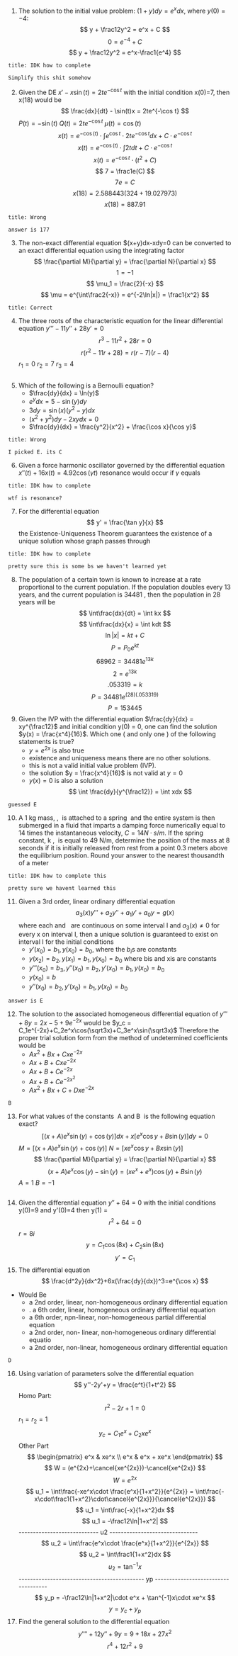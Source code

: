 1. The solution to the initial value problem: $(1+y)dy = e^xdx$, where $y(0)=-4$:
$$ y + \frac12y^2 = e^x + C $$
$$ 0 = e^{-4} + C $$
$$ y + \frac12y^2 = e^x-\frac1{e^4} $$
```ad-warning
title: IDK how to complete

Simplify this shit somehow
```
2. Given the DE $x'-x\sin(t) = 2te^{-\cos t}$ with the initial condition x(0)=7, then x(18) would be
$$ \frac{dx}{dt} - \sin(t)x = 2te^{-\cos t} $$
$P(t) = -\sin(t)$
$Q(t) = 2te^{-\cos t}$
$\mu(t) = \cos(t)$
$$ x(t) = e^{-\cos(t)}\cdot \int e^{\cos t}\cdot 2te^{-\cos t}dx + C\cdot e^{-\cos t} $$
$$ x(t) = e^{-\cos(t)}\cdot\int2tdt + C\cdot e^{-\cos t} $$
$$ x(t) = e^{-\cos t}\cdot (t^2 + C) $$
$$ 7 = \frac1e(C) $$
$$ 7e = C $$
$$ x(18) = 2.588443(324 + 19.027973) $$
$$ x(18) = 887.91 $$
```ad-danger
title: Wrong

answer is 177
```
3. The non-exact differential equation $(x+y)dx-xdy=0 can be converted to an exact differential equation using the integrating factor
$$ \frac{\partial M}{\partial y} = \frac{\partial N}{\partial x} $$
$$ 1 = -1 $$
$$ \mu_1 = \frac{2}{-x} $$
$$ \mu = e^{\int\frac2{-x}} = e^{-2\ln|x|} = \frac1{x^2} $$
```ad-success
title: Correct
```
4. The three roots of the characteristic equation for the linear differential equation $y'''-11y''+28y' = 0$
$$ r^3-11r^2+28r = 0 $$
$$ r(r^2-11r+28) = r(r-7)(r-4) $$
$r_1 = 0$
$r_2 = 7$
$r_3 = 4$
```ad-success
```
5. Which of the following is a Bernoulli equation?
	- $\frac{dy}{dx} = \ln(y)$
	- $e^ydx = 5-\sin(y)dy$
	- $3dy = \sin(x)(y^2-y)dx$
	- $(x^2+y^2)dy - 2xydx = 0$
	- $\frac{dy}{dx} = \frac{y^2}{x^2} + \frac{\cos x}{\cos y}$

```ad-danger
title: Wrong

I picked E. its C
```
6. Given a force harmonic oscillator governed by the differential equation $x''(t)+16x(t) = 4.92\cos(\gamma t)$ resonance would occur if $\gamma$ equals
```ad-warning
title: IDK how to complete

wtf is resonance?
```

7. For the differential equation
$$ y' = \frac{\tan y}{x} $$
the Existence-Uniqueness Theorem guarantees the existence of a unique solution whose graph passes through
```ad-warning
title: IDK how to complete

pretty sure this is some bs we haven't learned yet
```

8. The population of a certain town is known to increase at a rate proportional to the current population. If the population doubles every 13 years, and the current population is 34481 , then the population in 28 years will be
$$ \int\frac{dx}{dt} = \int kx $$
$$ \int\frac{dx}{x} = \int kdt $$
$$ \ln|x| = kt + C $$
$$ P = P_0e^{kt} $$
$$ 68962 = 34481e^{13k} $$
$$ 2 = e^{13k} $$
$$ .053319 = k $$
$$ P = 34481e^{(28)(.053319)} $$
$$ P = 153445 $$
9. Given the IVP with the differential equation $\frac{dy}{dx} = xy^{\frac12}$ and initial condition y(0) = 0, one can find the solution $y(x) = \frac{x^4}{16}$. Which one ( and only one ) of the following statements is true?
	- $y = e^{2x}$ is also true
	- existence and uniqueness means there are no other solutions.
	- this is not a valid initial value problem (IVP).
	- the solution $y = \frac{x^4}{16}$ is not valid at $y=0$
	- $y(x) = 0$ is also a solution
$$ \int \frac{dy}{y^{\frac12}} = \int xdx $$
```ad-success
guessed E
```

10. A 1 kg mass, ,  is attached to a spring  and the entire system is then submerged in a fluid that imparts a damping force numerically equal to 14 times the instantaneous velocity, $C = 14N\cdot s/m$. If the spring  constant, k ,  is equal to 49 N/m, determine the position of the mass at 8 seconds if it is initially released from rest from a point 0.3 meters above the equilibrium position. Round your answer to the nearest thousandth of a meter

```ad-warning
title: IDK how to complete this

pretty sure we havent learned this
```

11. Given a 3rd order, linear ordinary differential equation
$$ a_3(x)y''' + a_2y''+a_1y'+a_0y = g(x) $$
where each and   are continuous on some interval I and $a_3(x)\neq 0$ for every x on interval I, then a unique solution is guaranteed to exist on interval I for the initial conditions
	- $y'(x_0) = b_1, y(x_0) = b_0$, where the $b_i$s are constants
	- $y(x_2) = b_2, y(x_1) = b_1, y(x_0) = b_0$ where bis and xis are constants
	- $y'''(x_0) = b_3, y''(x_0)=b_2, y'(x_0) = b_1, y(x_0) = b_0$
	- $y(x_0) = b$
	- $y''(x_0) = b_2, y'(x_0)=b_1, y(x_0) = b_0$

```ad-note
answer is E
```

12. The solution to the associated homogeneous differential equation of $y'''+8y = 2x-5+9e^{-2x}$ would be $y_c = C_1e^{-2x}+C_2e^x\cos(\sqrt3x)+C_3e^x\sin(\sqrt3x)$ Therefore the  proper trial solution form from the method of undetermined coefficients would be
	- $Ax^2+Bx+Cxe^{-2x}$
	- $Ax+B+Cxe^{-2x}$
	- $Ax+B+Ce^{-2x}$
	- $Ax+B+Ce^{-2x^2}$
	- $Ax^2+Bx+C+Dxe^{-2x}$
```ad-success
B
```

13. For what values of the constants  A and B  is the following equation exact?
$$ [(x+A)e^x\sin(y)+\cos(y)]dx + x[e^x\cos y+B\sin(y)]dy = 0 $$
$M = [(x+A)e^x\sin(y)+\cos(y)]$
$N = [xe^x\cos y+Bx\sin(y)]$
$$ \frac{\partial M}{\partial y} = \frac{\partial N}{\partial x} $$
$$ (x+A)e^x\cos(y) - \sin(y) = (xe^x + e^x)\cos(y)+B\sin(y) $$
$A = 1$
$B = -1$
```ad-success
```

14. Given the differential equation $y''+64=0$ with the initial conditions y(0)=9 and y'(0)=4 then y(1) = 
$$ r^2 + 64 = 0 $$
$r = 8i$
$$ y = C_1\cos(8x)+C_2\sin(8x) $$
$$ y' = C_1 $$
15. The differential equation
$$ \frac{d^2y}{dx^2}+6x(\frac{dy}{dx})^3=e^{\cos x} $$
- Would Be
	- a 2nd order, linear, non-homogeneous ordinary differential equation
	- . a 6th order, linear, homogeneous ordinary differential equation
	- a 6th order, npn-linear, non-homogeneous partial differential equation
	- a 2nd order, non- linear, non-homogeneous ordinary differential equatio
	- a 2nd order, non-linear, homogeneous ordinary differential equation

```ad-success
D
```

16. Using variation of parameters solve the differential equation
$$ y''-2y'+y = \frac{e^t}{1+t^2} $$
Homo Part:
$$ r^2-2r+1 = 0 $$
$r_1 = r_2 = 1$
$$ y_c = C_1e^{x}+C_2xe^x $$
Other Part
$$
\begin{pmatrix}
e^x & xe^x \\
e^x & e^x + xe^x
\end{pmatrix}
$$
$$ W = (e^{2x}+\cancel{xe^{2x}})-\cancel{xe^{2x}} $$
$$ W = e^{2x} $$
$$ u_1 = \int\frac{-xe^x\cdot \frac{e^x}{1+x^2}}{e^{2x}} = \int\frac{-x\cdot\frac1{1+x^2}\cdot\cancel{e^{2x}}}{\cancel{e^{2x}}} $$
$$ u_1 = \int\frac{-x}{1+x^2}dx $$
$$ u_1 = -\frac12\ln|1+x^2| $$
---------------------------- u2 -------------------------------
$$ u_2 = \int\frac{e^x\cdot \frac{e^x}{1+x^2}}{e^{2x}} $$
$$ u_2 = \int\frac1{1+x^2}dx $$
$$ u_2 = \tan^{-1}x $$
-------------------------------------------- yp ------------------------------------
$$ y_p = -\frac12\ln|1+x^2|\cdot e^x + \tan^{-1}x\cdot xe^x $$
$$ y = y_c+y_p $$
17. Find the general solution to the differential equation
$$ y''''+12y''+9y = 9+18x+27x^2 $$
$$ r^4 + 12r^2 + 9 $$
